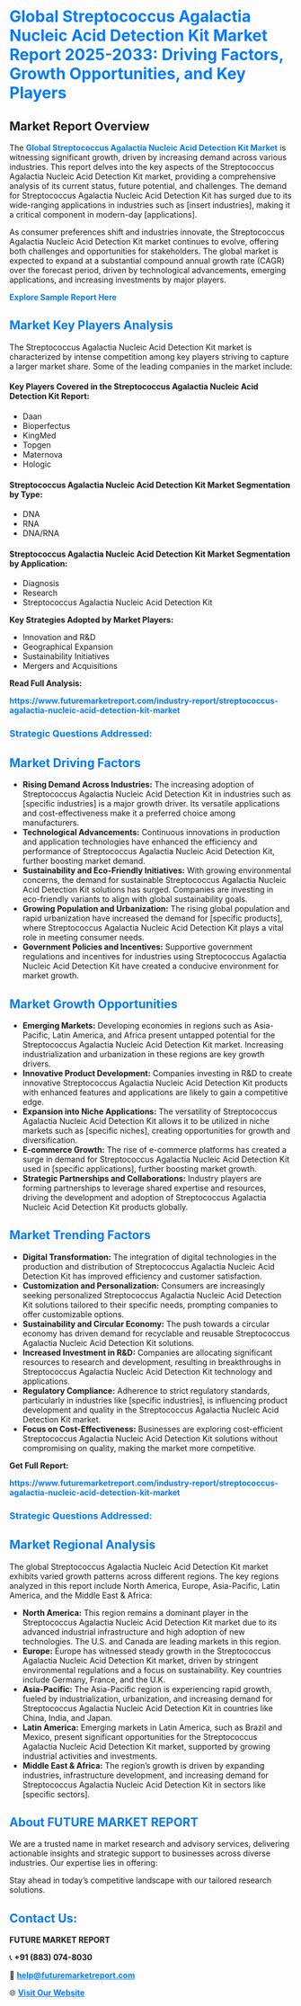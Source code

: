 <h1 style="color: #007BFF;">Global Streptococcus Agalactia Nucleic Acid Detection Kit Market Report 2025-2033: Driving Factors, Growth Opportunities, and Key Players</h1>

<section id="overview">
<h2>Market Report Overview</h2>
<p>The <a href="https://www.futuremarketreport.com/industry-report/streptococcus-agalactia-nucleic-acid-detection-kit-market" style="color: #007BFF; text-decoration: none;"><strong>Global Streptococcus Agalactia Nucleic Acid Detection Kit Market</strong></a> is witnessing significant growth, driven by increasing demand across various industries. This report delves into the key aspects of the Streptococcus Agalactia Nucleic Acid Detection Kit market, providing a comprehensive analysis of its current status, future potential, and challenges. The demand for Streptococcus Agalactia Nucleic Acid Detection Kit has surged due to its wide-ranging applications in industries such as [insert industries], making it a critical component in modern-day [applications].</p>
<p>As consumer preferences shift and industries innovate, the Streptococcus Agalactia Nucleic Acid Detection Kit market continues to evolve, offering both challenges and opportunities for stakeholders. The global market is expected to expand at a substantial compound annual growth rate (CAGR) over the forecast period, driven by technological advancements, emerging applications, and increasing investments by major players.</p>
</section>

<section id="overview">
<p><a href="https://www.futuremarketreport.com/request-sample/reportId=123189" style="color: #007BFF; text-decoration: none;"><strong>Explore Sample Report Here</strong></a></p>
</section>

<section id="key-players">
<h2 style="color: #007BFF;">Market Key Players Analysis</h2>
<p>The Streptococcus Agalactia Nucleic Acid Detection Kit market is characterized by intense competition among key players striving to capture a larger market share. Some of the leading companies in the market include:</p>
<h4>Key Players Covered in the Streptococcus Agalactia Nucleic Acid Detection Kit Report:</h4>
<ul><li>Daan</li><li>Bioperfectus</li><li>KingMed</li><li>Topgen</li><li>Maternova</li><li>Hologic</li></ul>
<h4>Streptococcus Agalactia Nucleic Acid Detection Kit Market Segmentation by Type:</h4>
<ul><li>DNA</li><li>RNA</li><li>DNA/RNA</li></ul>

<h4>Streptococcus Agalactia Nucleic Acid Detection Kit Market Segmentation by Application:</h4>
<ul><li>Diagnosis</li><li>Research</li><li>Streptococcus Agalactia Nucleic Acid Detection Kit</li></ul>
<p><strong>Key Strategies Adopted by Market Players:</strong></p>
<ul>
<li>Innovation and R&D</li>
<li>Geographical Expansion</li>
<li>Sustainability Initiatives</li>
<li>Mergers and Acquisitions</li>
</ul>
</section>

<section>
<p><strong>Read Full Analysis: </strong></p><a href="https://www.futuremarketreport.com/industry-report/streptococcus-agalactia-nucleic-acid-detection-kit-market" style="color: #007BFF; text-decoration: none;"><strong>https://www.futuremarketreport.com/industry-report/streptococcus-agalactia-nucleic-acid-detection-kit-market</strong></a>
<h3 style="color: #007BFF;">Strategic Questions Addressed:</h3>
</section>

<section id="driving-factors">
<h2 style="color: #007BFF;">Market Driving Factors</h2>
<ul>
<li><strong>Rising Demand Across Industries:</strong> The increasing adoption of Streptococcus Agalactia Nucleic Acid Detection Kit in industries such as [specific industries] is a major growth driver. Its versatile applications and cost-effectiveness make it a preferred choice among manufacturers.</li>
<li><strong>Technological Advancements:</strong> Continuous innovations in production and application technologies have enhanced the efficiency and performance of Streptococcus Agalactia Nucleic Acid Detection Kit, further boosting market demand.</li>
<li><strong>Sustainability and Eco-Friendly Initiatives:</strong> With growing environmental concerns, the demand for sustainable Streptococcus Agalactia Nucleic Acid Detection Kit solutions has surged. Companies are investing in eco-friendly variants to align with global sustainability goals.</li>
<li><strong>Growing Population and Urbanization:</strong> The rising global population and rapid urbanization have increased the demand for [specific products], where Streptococcus Agalactia Nucleic Acid Detection Kit plays a vital role in meeting consumer needs.</li>
<li><strong>Government Policies and Incentives:</strong> Supportive government regulations and incentives for industries using Streptococcus Agalactia Nucleic Acid Detection Kit have created a conducive environment for market growth.</li>
</ul>
</section>

<section id="growth-opportunities">
<h2 style="color: #007BFF;">Market Growth Opportunities</h2>
<ul>
<li><strong>Emerging Markets:</strong> Developing economies in regions such as Asia-Pacific, Latin America, and Africa present untapped potential for the Streptococcus Agalactia Nucleic Acid Detection Kit market. Increasing industrialization and urbanization in these regions are key growth drivers.</li>
<li><strong>Innovative Product Development:</strong> Companies investing in R&D to create innovative Streptococcus Agalactia Nucleic Acid Detection Kit products with enhanced features and applications are likely to gain a competitive edge.</li>
<li><strong>Expansion into Niche Applications:</strong> The versatility of Streptococcus Agalactia Nucleic Acid Detection Kit allows it to be utilized in niche markets such as [specific niches], creating opportunities for growth and diversification.</li>
<li><strong>E-commerce Growth:</strong> The rise of e-commerce platforms has created a surge in demand for Streptococcus Agalactia Nucleic Acid Detection Kit used in [specific applications], further boosting market growth.</li>
<li><strong>Strategic Partnerships and Collaborations:</strong> Industry players are forming partnerships to leverage shared expertise and resources, driving the development and adoption of Streptococcus Agalactia Nucleic Acid Detection Kit products globally.</li>
</ul>
</section>

<section id="trending-factors">
<h2 style="color: #007BFF;">Market Trending Factors</h2>
<ul>
<li><strong>Digital Transformation:</strong> The integration of digital technologies in the production and distribution of Streptococcus Agalactia Nucleic Acid Detection Kit has improved efficiency and customer satisfaction.</li>
<li><strong>Customization and Personalization:</strong> Consumers are increasingly seeking personalized Streptococcus Agalactia Nucleic Acid Detection Kit solutions tailored to their specific needs, prompting companies to offer customizable options.</li>
<li><strong>Sustainability and Circular Economy:</strong> The push towards a circular economy has driven demand for recyclable and reusable Streptococcus Agalactia Nucleic Acid Detection Kit solutions.</li>
<li><strong>Increased Investment in R&D:</strong> Companies are allocating significant resources to research and development, resulting in breakthroughs in Streptococcus Agalactia Nucleic Acid Detection Kit technology and applications.</li>
<li><strong>Regulatory Compliance:</strong> Adherence to strict regulatory standards, particularly in industries like [specific industries], is influencing product development and quality in the Streptococcus Agalactia Nucleic Acid Detection Kit market.</li>
<li><strong>Focus on Cost-Effectiveness:</strong> Businesses are exploring cost-efficient Streptococcus Agalactia Nucleic Acid Detection Kit solutions without compromising on quality, making the market more competitive.</li>
</ul>
</section>

<section>
<p><strong>Get Full Report: </strong></p><a href="https://www.futuremarketreport.com/industry-report/streptococcus-agalactia-nucleic-acid-detection-kit-market" style="color: #007BFF; text-decoration: none;"><strong>https://www.futuremarketreport.com/industry-report/streptococcus-agalactia-nucleic-acid-detection-kit-market</strong></a>
<h3 style="color: #007BFF;">Strategic Questions Addressed:</h3>
</section>


<section id="regional-analysis">
<h2 style="color: #007BFF;">Market Regional Analysis</h2>
<p>The global Streptococcus Agalactia Nucleic Acid Detection Kit market exhibits varied growth patterns across different regions. The key regions analyzed in this report include North America, Europe, Asia-Pacific, Latin America, and the Middle East & Africa:</p>
<ul>
<li><strong>North America:</strong> This region remains a dominant player in the Streptococcus Agalactia Nucleic Acid Detection Kit market due to its advanced industrial infrastructure and high adoption of new technologies. The U.S. and Canada are leading markets in this region.</li>
<li><strong>Europe:</strong> Europe has witnessed steady growth in the Streptococcus Agalactia Nucleic Acid Detection Kit market, driven by stringent environmental regulations and a focus on sustainability. Key countries include Germany, France, and the U.K.</li>
<li><strong>Asia-Pacific:</strong> The Asia-Pacific region is experiencing rapid growth, fueled by industrialization, urbanization, and increasing demand for Streptococcus Agalactia Nucleic Acid Detection Kit in countries like China, India, and Japan.</li>
<li><strong>Latin America:</strong> Emerging markets in Latin America, such as Brazil and Mexico, present significant opportunities for the Streptococcus Agalactia Nucleic Acid Detection Kit market, supported by growing industrial activities and investments.</li>
<li><strong>Middle East & Africa:</strong> The region’s growth is driven by expanding industries, infrastructure development, and increasing demand for Streptococcus Agalactia Nucleic Acid Detection Kit in sectors like [specific sectors].</li>
</ul>
</section>

<footer>
<h2 style="color: #007BFF;">About FUTURE MARKET REPORT</h2>
<p>We are a trusted name in market research and advisory services, delivering actionable insights and strategic support to businesses across diverse industries. Our expertise lies in offering:</p>

<p>Stay ahead in today’s competitive landscape with our tailored research solutions.</p>

<h2 style="color: #007BFF;">Contact Us:</h2>
<p><strong>FUTURE MARKET REPORT</strong></p>
<p>📞 <strong>+91 (883) 074-8030</strong></p>
<p>📧 <strong><a href="mailto:help@futuremarketreport.com" style="color: #007BFF;">help@futuremarketreport.com</a></strong></p>
<p>🌐 <strong><a href="https://www.futuremarketreport.com/" style="color: #007BFF;">Visit Our Website</a></strong></p>
</footer>